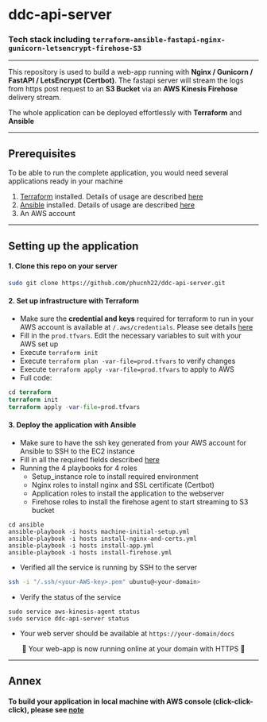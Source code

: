 # ddc-api-server
### Tech stack including `terraform-ansible-fastapi-nginx-gunicorn-letsencrypt-firehose-S3`
---
This repository is used to build a web-app running with **Nginx / Gunicorn / FastAPI / LetsEncrypt (Certbot)**. The fastapi server will stream the logs from https post request to an **S3 Bucket** via an **AWS Kinesis Firehose** delivery stream.

The whole application can be deployed effortlessly with **Terraform** and **Ansible**

--- 
## Prerequisites
To be able to run the complete application, you would need several applications ready in your machine
1. [Terraform](https://www.terraform.io/) installed. Details of usage are described [here](https://github.com/phucnh22/ddc-api-server/tree/main/terraform) 
2. [Ansible](https://docs.ansible.com/ansible/latest/installation_guide/intro_installation.html) installed. Details of usage are described [here](https://github.com/phucnh22/ddc-api-server/tree/main/terraform) 
3. An AWS account
---  
## Setting up the application
#### 1. Clone this repo on your server
```sh
sudo git clone https://github.com/phucnh22/ddc-api-server.git
```
#### 2. Set up infrastructure with Terraform

- Make sure the **credential and keys** required for terraform to run in your AWS account is available at `/.aws/credentials`. Please see details [here](https://github.com/phucnh22/ddc-api-server/tree/main/terraform) 
- Fill in the `prod.tfvars`. Edit the necessary variables to suit with your AWS set up
- Execute `terraform init`
- Execute `terraform plan -var-file=prod.tfvars` to verify changes
- Execute `terraform apply -var-file=prod.tfvars` to apply to AWS
- Full code:
```tf
cd terraform
terraform init
terraform apply -var-file=prod.tfvars
```

#### 3. Deploy the application with Ansible
- Make sure to have the ssh key generated from your AWS account for Ansible to SSH to the EC2 instance
- Fill in all the required fields described [here](https://github.com/phucnh22/ddc-api-server/tree/main/ansible)
- Running the 4 playbooks for 4 roles
  - Setup_instance role to install required environment
  - Nginx roles to install nginx and SSL certificate (Certbot)
  - Application roles to install the application to the webserver
  - Firehose roles to install the firehose agent to start streaming to S3 bucket
```
cd ansible
ansible-playbook -i hosts machine-initial-setup.yml
ansible-playbook -i hosts install-nginx-and-certs.yml
ansible-playbook -i hosts install-app.yml
ansible-playbook -i hosts install-firehose.yml
```
- Verified all the service is running by SSH to the server
```sh
ssh -i "/.ssh/<your-AWS-key>.pem" ubuntu@<your-domain>
```
- Verify the status of the service
```
sudo service aws-kinesis-agent status
sudo service ddc-api-server status
```
- Your web server should be available at `https://your-domain/docs`

<p style="text-align: center;">
 🎉 Your web-app is now running online at your domain with HTTPS 🎉   
</p>

---  
## Annex
#### To build your application in local machine with AWS console (click-click-click), please see [note](https://github.com/phucnh22/ddc-api-server/blob/main/local-setup-note.md)
  
